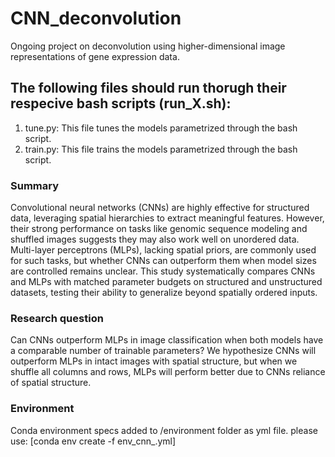 # CNN_deconvolution
Ongoing project on deconvolution using higher-dimensional image representations of gene expression data.

## The following files should run thorugh their respecive bash scripts (run_X.sh):

1. tune.py: This file tunes the models parametrized through the bash script.
1. train.py: This file trains the models parametrized through the bash script.

### Summary
Convolutional neural networks (CNNs)  are highly effective for structured data, leveraging spatial hierarchies to extract meaningful features. However, their strong performance on tasks like genomic sequence modeling and shuffled images suggests they may also work well on unordered data. Multi-layer perceptrons (MLPs), lacking spatial priors, are commonly used for such tasks, but whether CNNs can outperform them when model sizes are controlled remains unclear. This study systematically compares CNNs and MLPs with matched parameter budgets on structured and unstructured datasets, testing their ability to generalize beyond spatially ordered inputs. 

### Research question
Can CNNs outperform MLPs in image classification when both models have a comparable number of trainable parameters? We hypothesize CNNs  will outperform MLPs in intact images with spatial structure, but when we shuffle all columns and rows, MLPs will perform better due to CNNs reliance of spatial structure.

### Environment
Conda environment specs added to /environment folder as yml file. please use:
[conda env create -f env_cnn_.yml]







